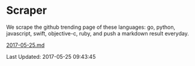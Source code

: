 # Scraper

We scrape the github trending page of these languages: go, python, javascript, swift, objective-c, ruby, and push a markdown result everyday.

[2017-05-25.md](https://github.com/henson/Scraper/blob/master/2017-05-25.md)

Last Updated: 2017-05-25 09:43:45